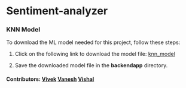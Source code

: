 # Sentiment-analyzer

### KNN Model

To download the ML model needed for this project, follow these steps:

1. Click on the following link to download the model file: [knn_model](https://www.dropbox.com/scl/fi/zp9yviz08ju6mwodkfqyx/knn_model.pkl?rlkey=et671cy106ob7kki0hkwsb708&dl=0)

2. Save the downloaded model file in the **backendapp** directory.

#### Contributors: [Vivek](https://github.com/VivekGuruduttK28) [Vanesh](https://github.com/Vanesh37) [Vishal](https://github.com/VykSI)
